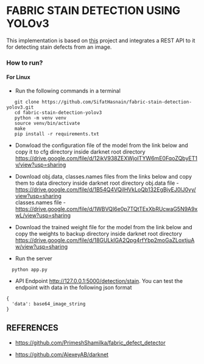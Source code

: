 # FABRIC STAIN DETECTION USING YOLOv3

This implementation is based on [this](https://github.com/PrimeshShamilka/fabric_defect_detector) project and integrates a REST API to it for detecting stain defects from an image.


### How to run?

#### For Linux 

- Run the following commands in a terminal

```
   git clone https://github.com/SifatHasnain/fabric-stain-detection-yolov3.git
   cd fabric-stain-detection-yolov3
   python -m venv venv
   source venv/bin/activate
   make
   pip install -r requirements.txt
```

- Donwload the configuration file of the model from the link below and copy it to cfg directory inside darknet root directory \
  https://drive.google.com/file/d/12ikV938ZEXWjoITYW6mE0FqoZQbyET1v/view?usp=sharing
  
- Download obj.data, classes.names files from the links below and copy them to data directory inside darknet root directory
  obj.data file - https://drive.google.com/file/d/1B54Q4VQjlHVkLoQb132EgBjyEJ0lJ0yy/view?usp=sharing \
  classes.names file - https://drive.google.com/file/d/1WBVQI6e0p7TQtTExXbRUcwaG5N9A9xwL/view?usp=sharing

- Download the trained weight file for the model from the link below and copy the weights to backup directory inside darknet root directory \
  https://drive.google.com/file/d/18GULkIGA2Qpg4rfYbp2moGaZLoxtjuAw/view?usp=sharing

- Run the server

``` 
  python app.py
```

- API Endpoint http://127.0.0.1:5000/detection/stain. You can test the endpoint with data in the following json format

```
{
  'data': base64_image_string
}
```

## REFERENCES

- https://github.com/PrimeshShamilka/fabric_defect_detector

- https://github.com/AlexeyAB/darknet

